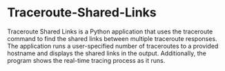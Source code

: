 # Traceroute-Shared-Links
Traceroute Shared Links is a Python application that uses the traceroute command to find the shared links between multiple traceroute responses. The application runs a user-specified number of traceroutes to a provided hostname and displays the shared links in the output. Additionally, the program shows the real-time tracing process as it runs.
